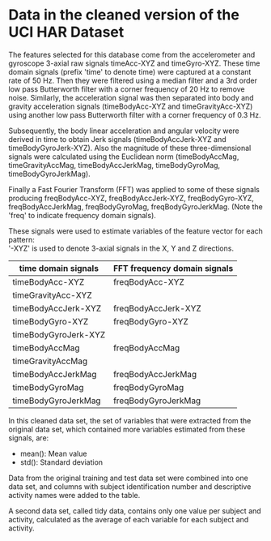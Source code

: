 # Data in the cleaned version of the UCI HAR Dataset

The features selected for this database come from the accelerometer and gyroscope 3-axial raw signals timeAcc-XYZ and timeGyro-XYZ. These time domain signals (prefix 'time' to denote time) were captured at a constant rate of 50 Hz. Then they were filtered using a median filter and a 3rd order low pass Butterworth filter with a corner frequency of 20 Hz to remove noise. Similarly, the acceleration signal was then separated into body and gravity acceleration signals (timeBodyAcc-XYZ and timeGravityAcc-XYZ) using another low pass Butterworth filter with a corner frequency of 0.3 Hz. 

Subsequently, the body linear acceleration and angular velocity were derived in time to obtain Jerk signals (timeBodyAccJerk-XYZ and timeBodyGyroJerk-XYZ). Also the magnitude of these three-dimensional signals were calculated using the Euclidean norm (timeBodyAccMag, timeGravityAccMag, timeBodyAccJerkMag, timeBodyGyroMag, timeBodyGyroJerkMag). 

Finally a Fast Fourier Transform (FFT) was applied to some of these signals producing freqBodyAcc-XYZ, freqBodyAccJerk-XYZ, freqBodyGyro-XYZ, freqBodyAccJerkMag, freqBodyGyroMag, freqBodyGyroJerkMag. (Note the 'freq' to indicate frequency domain signals). 

These signals were used to estimate variables of the feature vector for each pattern:  
'-XYZ' is used to denote 3-axial signals in the X, Y and Z directions.

time domain signals | FFT frequency domain signals
--------------------|-----------------------------
timeBodyAcc-XYZ | freqBodyAcc-XYZ
timeGravityAcc-XYZ |
timeBodyAccJerk-XYZ | freqBodyAccJerk-XYZ
timeBodyGyro-XYZ | freqBodyGyro-XYZ
timeBodyGyroJerk-XYZ |
timeBodyAccMag | freqBodyAccMag
timeGravityAccMag |
timeBodyAccJerkMag | freqBodyAccJerkMag
timeBodyGyroMag | freqBodyGyroMag
timeBodyGyroJerkMag | freqBodyGyroJerkMag

In this cleaned data set, the set of variables that were extracted from the original data set, which contained more variables estimated from these signals, are: 

* mean(): Mean value
* std(): Standard deviation

Data from the original training and test data set were combined into one data set, and columns with subject identification number and descriptive activity names were added to the table.

A second data set, called tidy data, contains only one value per subject and activity, calculated as the average of each variable for each subject and activity.
